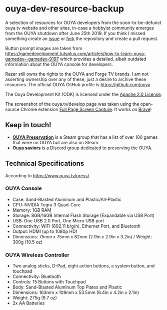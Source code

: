 # ouya-dev-resource-backup
A selection of resources for OUYA developers from the soon-to-be-defunct ouya.tv website and other sites, in-case a hobbyist community emerges from the OUYA shutdown after June 25th 2019. If you think I missed something create an [issue](https://github.com/inferno986return/ouya-dev-resource-backup/issues) or [fork](https://github.com/inferno986return/ouya-dev-resource-backup/fork) the repository and create a pull request.

Button prompt images are taken from https://gamedevelopment.tutsplus.com/articles/how-to-learn-ouya-gamedev--gamedev-9197 which provides a detailed, albeit outdated information about the OUYA console for developers.

Razer still owns the rights to the OUYA and Forge TV brands. I am not asserting ownership over any of these, just a desire to archive these resources. The official OUYA GitHub profile is https://github.com/ouya

The Ouya Development Kit (ODK) is licensed under the [Apache 2.0 License](https://www.apache.org/licenses/LICENSE-2.0).

The screenshot of the ouya.tv/develop page was taken using the open-source Chrome extension [Full Page Screen Capture](https://github.com/mrcoles/full-page-screen-capture-chrome-extension). It works on [Brave](https://www.brave.com/)!


## Keep in touch!

* [**OUYA Preservation**](https://steamcommunity.com/groups/ouyapreservation#curation) is a Steam group that has a list of over 100 games that were on OUYA but are also on Steam.
* [**Ouya saviors**](https://discord.gg/svMYfqH) is a Discord group dedicated to preserving the OUYA.

## Technical Specifications
According to https://www.ouya.tv/press/

### OUYA Console

* Case: Sand-Blasted Aluminum and Plastic/All-Plastic
* CPU: NVIDIA Tegra 3 Quad-Core
* Memory: 1GB RAM
* Storage: 8GB/16GB Internal Flash Storage (Expandable via USB Port)
* USB: One USB 2.0 Port, One Micro USB port
* Connectivity: WiFi (802.11 b/g/n), Ethernet Port, and Bluetooth
* Output: HDMI (up to 1080p HD)
* Dimensions: 75mm x 75mm x 82mm (2.9in x 2.9in x 3.2in) / Weight: 300g (10.5 oz)

### OUYA Wireless Controller

* Two analog sticks, D-Pad, eight action buttons, a system button, and touchpad
* Connectivity: Bluetooth
* Controls: 15 Buttons with Touchpad
* Body: Sand-Blasted Aluminum Top Plates and Plastic
* Dimensions: 163mm x 109mm x 53.5mm (6.4in x 4.2in x 2.1in)
* Weight: 275g (9.7 oz)
* 2x AA Batteries